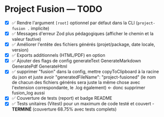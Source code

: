 # Project Fusion — TODO

- [x] ✅ Rendre l'argument `[root]` optionnel par défaut dans la CLI (`project-fusion .` implicite)
- [x] ✅ Messages d'erreur Zod plus pédagogiques (afficher le chemin et la valeur fautive) 
- [x] ✅ Améliorer l'entête des fichiers générés (projet/package, date locale, version)
- [x] ✅ Exports additionnels (HTML/PDF) en option
- [x] ✅ Ajouter des flags de config generateText GenerateMarkdown GeneratePdf GenerateHtml
- [x] ✅ supprimer "fusion" dans la config, mettre copyToClipboard à la racine du json et juste avoir "generatedFileName": "project-fusioned" (le nom de chacun des fichiers générés sera juste la même chose avec l'extension correspondante, le .log également) <- donc supprimer fusion_log aussi
- [x] ✅ Couverture de tests (report) et badge README
- [x] ✅ Tests unitaires (Vitest) pour un maximum de code testé et couvert - **TERMINÉ** (couverture 68.75% avec tests complets)